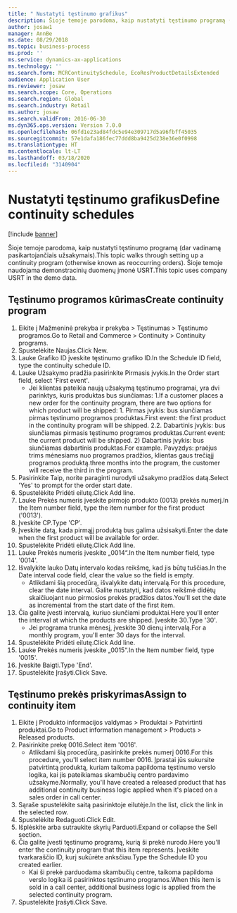 ```yaml
---
title: " Nustatyti tęstinumo grafikus"
description: Šioje temoje parodoma, kaip nustatyti tęstinumo programą (dar vadinamą pasikartojančiais užsakymais).
author: josaw1
manager: AnnBe
ms.date: 08/29/2018
ms.topic: business-process
ms.prod: ''
ms.service: dynamics-ax-applications
ms.technology: ''
ms.search.form: MCRContinuitySchedule, EcoResProductDetailsExtended
audience: Application User
ms.reviewer: josaw
ms.search.scope: Core, Operations
ms.search.region: Global
ms.search.industry: Retail
ms.author: josaw
ms.search.validFrom: 2016-06-30
ms.dyn365.ops.version: Version 7.0.0
ms.openlocfilehash: 06fd1e23ad84fdc5e94e309717d5a96fbff45035
ms.sourcegitcommit: 57e1dafa186fec77ddd8ba9425d238e36e0f0998
ms.translationtype: HT
ms.contentlocale: lt-LT
ms.lasthandoff: 03/18/2020
ms.locfileid: "3140904"
---
```

# <a name="define-continuity-schedules"></a><span data-ttu-id="41c53-103"> Nustatyti tęstinumo grafikus</span><span class="sxs-lookup"><span data-stu-id="41c53-103">Define continuity schedules</span></span>

[!include [banner](../includes/banner.md)]

<span data-ttu-id="41c53-104">Šioje temoje parodoma, kaip nustatyti tęstinumo programą (dar vadinamą pasikartojančiais užsakymais).</span><span class="sxs-lookup"><span data-stu-id="41c53-104">This topic walks through setting up a continuity program (otherwise known as reoccurring orders).</span></span> <span data-ttu-id="41c53-105">Šioje temoje naudojama demonstracinių duomenų įmonė USRT.</span><span class="sxs-lookup"><span data-stu-id="41c53-105">This topic uses company USRT in the demo data.</span></span>


## <a name="create-continuity-program"></a><span data-ttu-id="41c53-106">Tęstinumo programos kūrimas</span><span class="sxs-lookup"><span data-stu-id="41c53-106">Create continuity program</span></span>
1. <span data-ttu-id="41c53-107">Eikite į Mažmeninė prekyba ir prekyba > Tęstinumas > Tęstinumo programos.</span><span class="sxs-lookup"><span data-stu-id="41c53-107">Go to Retail and Commerce > Continuity > Continuity programs.</span></span>
2. <span data-ttu-id="41c53-108">Spustelėkite Naujas.</span><span class="sxs-lookup"><span data-stu-id="41c53-108">Click New.</span></span>
3. <span data-ttu-id="41c53-109">Lauke Grafiko ID įveskite tęstinumo grafiko ID.</span><span class="sxs-lookup"><span data-stu-id="41c53-109">In the Schedule ID field, type the continuity schedule ID.</span></span>
4. <span data-ttu-id="41c53-110">Lauke Užsakymo pradžia pasirinkite Pirmasis įvykis.</span><span class="sxs-lookup"><span data-stu-id="41c53-110">In the Order start field, select 'First event'.</span></span>
    * <span data-ttu-id="41c53-111">Jei klientas pateikia naują užsakymą tęstinumo programai, yra dvi parinktys, kuris produktas bus siunčiamas: 1.</span><span class="sxs-lookup"><span data-stu-id="41c53-111">If a customer places a new order for the continuity program, there are two options for which product will be shipped:  1.</span></span> <span data-ttu-id="41c53-112">Pirmas įvykis: bus siunčiamas pirmas tęstinumo programos produktas.</span><span class="sxs-lookup"><span data-stu-id="41c53-112">First event: the first product in the continuity program will be shipped.</span></span>  <span data-ttu-id="41c53-113">2.</span><span class="sxs-lookup"><span data-stu-id="41c53-113">2.</span></span> <span data-ttu-id="41c53-114">Dabartinis įvykis: bus siunčiamas pirmasis tęstinumo programos produktas.</span><span class="sxs-lookup"><span data-stu-id="41c53-114">Current event: the current product will be shipped.</span></span> <span data-ttu-id="41c53-115">2) Dabartinis įvykis: bus siunčiamas dabartinis produktas.</span><span class="sxs-lookup"><span data-stu-id="41c53-115">For example.</span></span> <span data-ttu-id="41c53-116">Pavyzdys: praėjus trims mėnesiams nuo programos pradžios, klientas gaus trečiąjį programos produktą.</span><span class="sxs-lookup"><span data-stu-id="41c53-116">three months into the program, the customer will receive the third in the program.</span></span>  
5. <span data-ttu-id="41c53-117">Pasirinkite Taip, norite paraginti nurodyti užsakymo pradžios datą.</span><span class="sxs-lookup"><span data-stu-id="41c53-117">Select 'Yes' to prompt for the order start date.</span></span>
6. <span data-ttu-id="41c53-118">Spustelėkite Pridėti eilutę.</span><span class="sxs-lookup"><span data-stu-id="41c53-118">Click Add line.</span></span>
7. <span data-ttu-id="41c53-119">Lauke Prekės numeris įveskite pirmojo produkto (0013) prekės numerį.</span><span class="sxs-lookup"><span data-stu-id="41c53-119">In the Item number field, type the item number for the first product ('0013').</span></span>
8. <span data-ttu-id="41c53-120">Įveskite CP.</span><span class="sxs-lookup"><span data-stu-id="41c53-120">Type 'CP'.</span></span>
9. <span data-ttu-id="41c53-121">Įveskite datą, kada pirmąjį produktą bus galima užsisakyti.</span><span class="sxs-lookup"><span data-stu-id="41c53-121">Enter the date when the first product will be available for order.</span></span>
10. <span data-ttu-id="41c53-122">Spustelėkite Pridėti eilutę.</span><span class="sxs-lookup"><span data-stu-id="41c53-122">Click Add line.</span></span>
11. <span data-ttu-id="41c53-123">Lauke Prekės numeris įveskite „0014“.</span><span class="sxs-lookup"><span data-stu-id="41c53-123">In the Item number field, type '0014'.</span></span>
12. <span data-ttu-id="41c53-124">Išvalykite lauko Datų intervalo kodas reikšmę, kad jis būtų tuščias.</span><span class="sxs-lookup"><span data-stu-id="41c53-124">In the Date interval code field, clear the value so the field is empty.</span></span>
    * <span data-ttu-id="41c53-125">Atlikdami šią procedūrą, išvalykite datų intervalą.</span><span class="sxs-lookup"><span data-stu-id="41c53-125">For this procedure, clear the date interval.</span></span> <span data-ttu-id="41c53-126">Galite nustatyti, kad datos reikšmė didėtų skaičiuojant nuo pirmosios prekės pradžios datos.</span><span class="sxs-lookup"><span data-stu-id="41c53-126">You'll set the date as incremental from the start date of the first item.</span></span>  
13. <span data-ttu-id="41c53-127">Čia galite įvesti intervalą, kuriuo siunčiami produktai.</span><span class="sxs-lookup"><span data-stu-id="41c53-127">Here you'll enter the interval at which the products are shipped.</span></span> <span data-ttu-id="41c53-128">Įveskite 30.</span><span class="sxs-lookup"><span data-stu-id="41c53-128">Type '30'.</span></span>
    * <span data-ttu-id="41c53-129">Jei programa trunka mėnesį, įveskite 30 dienų intervalą.</span><span class="sxs-lookup"><span data-stu-id="41c53-129">For a monthly program, you'll enter 30 days for the interval.</span></span>  
14. <span data-ttu-id="41c53-130">Spustelėkite Pridėti eilutę.</span><span class="sxs-lookup"><span data-stu-id="41c53-130">Click Add line.</span></span>
15. <span data-ttu-id="41c53-131">Lauke Prekės numeris įveskite „0015“.</span><span class="sxs-lookup"><span data-stu-id="41c53-131">In the Item number field, type '0015'.</span></span>
16. <span data-ttu-id="41c53-132">Įveskite Baigti.</span><span class="sxs-lookup"><span data-stu-id="41c53-132">Type 'End'.</span></span>
17. <span data-ttu-id="41c53-133">Spustelėkite Įrašyti.</span><span class="sxs-lookup"><span data-stu-id="41c53-133">Click Save.</span></span>

## <a name="assign-to-continuity-item"></a><span data-ttu-id="41c53-134">Tęstinumo prekės priskyrimas</span><span class="sxs-lookup"><span data-stu-id="41c53-134">Assign to continuity item</span></span>
1. <span data-ttu-id="41c53-135">Eikite į Produkto informacijos valdymas > Produktai > Patvirtinti produktai.</span><span class="sxs-lookup"><span data-stu-id="41c53-135">Go to Product information management > Products > Released products.</span></span>
2. <span data-ttu-id="41c53-136">Pasirinkite prekę 0016.</span><span class="sxs-lookup"><span data-stu-id="41c53-136">Select item '0016'.</span></span>
    * <span data-ttu-id="41c53-137">Atlikdami šią procedūrą, pasirinkite prekės numerį 0016.</span><span class="sxs-lookup"><span data-stu-id="41c53-137">For this procedure, you'll select item number 0016.</span></span> <span data-ttu-id="41c53-138">Įprastai jūs sukursite patvirtintą produktą, kuriam taikoma papildoma tęstinumo verslo logika, kai jis pateikiamas skambučių centro pardavimo užsakyme.</span><span class="sxs-lookup"><span data-stu-id="41c53-138">Normally, you'll have created a released product that has additional continuity business logic applied when it's placed on a sales order in call center.</span></span>  
3. <span data-ttu-id="41c53-139">Sąraše spustelėkite saitą pasirinktoje eilutėje.</span><span class="sxs-lookup"><span data-stu-id="41c53-139">In the list, click the link in the selected row.</span></span>
4. <span data-ttu-id="41c53-140">Spustelėkite Redaguoti.</span><span class="sxs-lookup"><span data-stu-id="41c53-140">Click Edit.</span></span>
5. <span data-ttu-id="41c53-141">Išplėskite arba sutraukite skyrių Parduoti.</span><span class="sxs-lookup"><span data-stu-id="41c53-141">Expand or collapse the Sell section.</span></span>
6. <span data-ttu-id="41c53-142">Čia galite įvesti tęstinumo programą, kurią ši prekė nurodo.</span><span class="sxs-lookup"><span data-stu-id="41c53-142">Here you'll enter the continuity program that this item represents.</span></span> <span data-ttu-id="41c53-143">Įveskite tvarkaraščio ID, kurį sukūrėte anksčiau.</span><span class="sxs-lookup"><span data-stu-id="41c53-143">Type the Schedule ID you created earlier.</span></span>
    * <span data-ttu-id="41c53-144">Kai ši prekė parduodama skambučių centre, taikoma papildoma verslo logika iš pasirinktos tęstinumo programos.</span><span class="sxs-lookup"><span data-stu-id="41c53-144">When this item is sold in a call center, additional business logic is applied from the selected continuity program.</span></span>  
7. <span data-ttu-id="41c53-145">Spustelėkite Įrašyti.</span><span class="sxs-lookup"><span data-stu-id="41c53-145">Click Save.</span></span>

